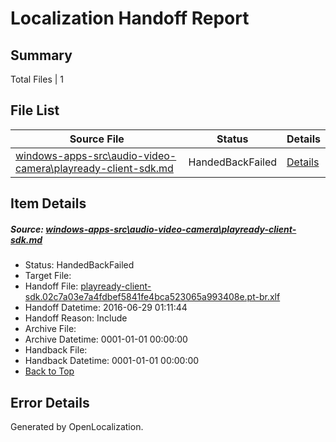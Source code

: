 # <a name='report-top'></a> Localization Handoff Report

## Summary
 Total Files | 1

## File List
 Source File | Status | Details 
 ----------- | ------ | ------- 
 [windows-apps-src\audio-video-camera\playready-client-sdk.md](https://github.com/Microsoft/windows-apps/blob/5cae0870142282eaf2f3db05e0e202db7e74ef26/windows-apps-src/audio-video-camera/playready-client-sdk.md) | HandedBackFailed | [Details](#eef128afc0da6f55a76b8c664f9049dc1ec48da1487)

## Item Details
##### <a name='eef128afc0da6f55a76b8c664f9049dc1ec48da1487'></a> Source: [windows-apps-src\audio-video-camera\playready-client-sdk.md](https://github.com/Microsoft/windows-apps/blob/5cae0870142282eaf2f3db05e0e202db7e74ef26/windows-apps-src/audio-video-camera/playready-client-sdk.md)
* Status: HandedBackFailed
* Target File: 
* Handoff File: [playready-client-sdk.02c7a03e7a4fdbef5841fe4bca523065a993408e.pt-br.xlf](https://github.com/Microsoft/WDG.handoff/blob/59e3b87154a9f367d2b41b2ae11ea92a231b4e03/ol-handoff/Microsoft/windows-apps.pt-br/master/playready-client-sdk.02c7a03e7a4fdbef5841fe4bca523065a993408e.pt-br.xlf)
* Handoff Datetime: 2016-06-29 01:11:44
* Handoff Reason: Include
* Archive File: 
* Archive Datetime: 0001-01-01 00:00:00
* Handback File: 
* Handback Datetime: 0001-01-01 00:00:00
* [Back to Top](#report-top)


## Error Details

Generated by OpenLocalization.
